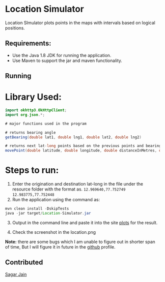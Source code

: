 # Location Simulator

Location SImulator plots points in the maps with intervals based on logical positions.

## Requirements:

- Use the Java 1.8 JDK for running the application.
- Use Maven to support the jar and maven functionality.
## Running

# Library Used:

```java
import okhttp3.OkHttpClient;
import org.json.*;

# major functions used in the program

# returns bearing angle
getBearing(double lat1, double lng1, double lat2, double lng2)

# returns next lat-long points based on the previous points and bearing angle
movePoint(double latitude, double longitude, double distanceInMetres, double bearing)

```

# Steps to run:
1. Enter the origination and destination lat-long in the file under the resource folder with the format as.
   `12.969640,77.752749`\
   `12.983775,77.752448`
2. Run the application using the command as:
  ```java
  mvn clean install -DskipTests
  java -jar target/Location-Simulator.jar
```
3. Output in the command line and paste it into the site [plots](https://www.mapcustomizer.com/#) for the result.

4. Check the screenshot in the location.png

**Note:** there are some bugs which I am unable to figure out in shorter span of time, But I will figure it in future in the [github](https://github.com/Sagar2011) profile.
## Contributed
[Sagar Jain](https://www.linkedin.com/in/sagarjain2010/)
